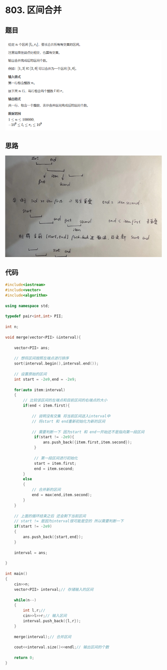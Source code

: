 # 803. 区间合并

## 题目

![图 1](../../images/69e81fa26bce446333ac2bbc47f61a0a2f67676e1ed9b2b780451bb41e0ab51d.png)  


## 思路

![图 2](../../images/ba009cb090903c33827d9abd3b02f462feb922f71d8542b74e3f6043f2feab26.png)  



## 代码

```cpp
#include<iostream>
#include<vector>
#include<algorithm>

using namespace std;

typedef pair<int,int> PII;

int n;

void merge(vector<PII> &interval){
    
    vector<PII> ans;
    
    // 想将区间按照左端点进行排序
    sort(interval.begin(),interval.end());
    
    // 设置原始的区间
    int start = -2e9,end = -2e9;
    
    for(auto item:interval)
    {
        // 比较该区间的左端点和目前区间的右端点的大小
        if(end < item.first){
            
            // 说明没有交集 将当前区间送入interval中
            // 将start 和 end重新初始化为新的区间
            
            // 需要判断一下 因为start 和 end一开始还不是指向第一段区间
             if(start != -2e9){
                 ans.push_back({item.first,item.second});
             }
             
             // 第一段区间进行初始化
             start = item.first;
             end = item.second;
        }
        else
        {
            // 合并新的区间
            end = max(end,item.second);
        }
    }
    
    // 上面的循环结束之后 还会剩下当前区间
    // start != 是因为interval很可能是空的 所以需要判断一下
    if(start != -2e9)
    {
        ans.push_back({start,end});
    }
    
    interval = ans;
    
} 

int main()
{
    cin>>n;
    vector<PII> interval;// 存储输入的区间
    
    while(n--)
    {
        int l,r;// 
        cin>>l>>r;// 输入区间
        interval.push_back({l,r});
    }
    
    merge(interval);// 合并区间
    
    cout<<interval.size()<<endl;// 输出区间的个数
    
    return 0;
}

```



